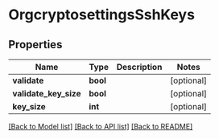 # OrgcryptosettingsSshKeys

## Properties
Name | Type | Description | Notes
------------ | ------------- | ------------- | -------------
**validate** | **bool** |  | [optional] 
**validate_key_size** | **bool** |  | [optional] 
**key_size** | **int** |  | [optional] 

[[Back to Model list]](../README.md#documentation-for-models) [[Back to API list]](../README.md#documentation-for-api-endpoints) [[Back to README]](../README.md)


